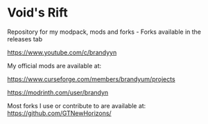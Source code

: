 # Void's Rift
Repository for my modpack, mods and forks - Forks available in the releases tab

https://www.youtube.com/c/brandyyn




My official mods are available at: 

https://www.curseforge.com/members/brandyum/projects 

https://modrinth.com/user/brandyn

Most forks I use or contribute to are available at: https://github.com/GTNewHorizons/
